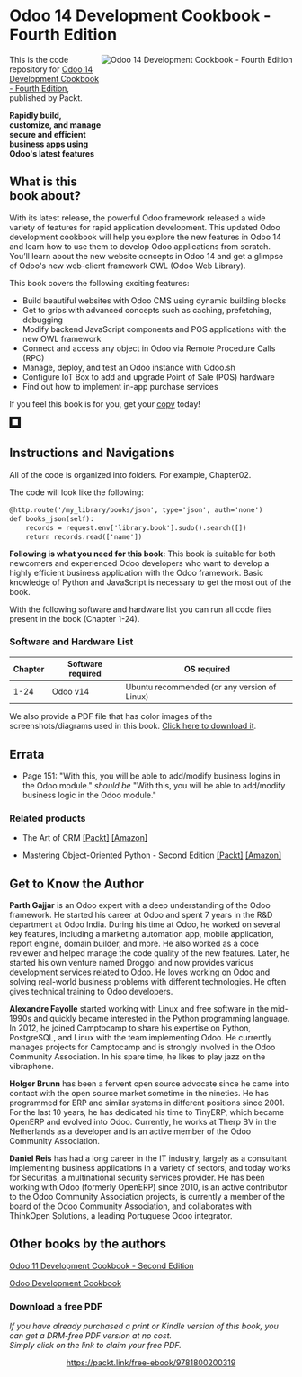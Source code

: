 # Odoo 14 Development Cookbook - Fourth Edition

<a href="https://www.packtpub.com/product/odoo-14-development-cookbook-fourth-edition/9781800200319?utm_source=github&utm_medium=repository&utm_campaign=9781800200319"><img src="https://static.packt-cdn.com/products/9781800200319/cover/smaller" alt="Odoo 14 Development Cookbook - Fourth Edition" height="256px" align="right"></a>

This is the code repository for [Odoo 14 Development Cookbook - Fourth Edition](https://www.packtpub.com/product/odoo-14-development-cookbook-fourth-edition/9781800200319?utm_source=github&utm_medium=repository&utm_campaign=9781800200319), published by Packt.

**Rapidly build, customize, and manage secure and efficient business apps using Odoo's latest features**

## What is this book about?
With its latest release, the powerful Odoo framework released a wide variety of features for rapid application development. This updated Odoo development cookbook will help you explore the new features in Odoo 14 and learn how to use them to develop Odoo applications from scratch. You’ll learn about the new website concepts in Odoo 14 and get a glimpse of Odoo's new web-client framework OWL (Odoo Web Library). 

This book covers the following exciting features:
* Build beautiful websites with Odoo CMS using dynamic building blocks
* Get to grips with advanced concepts such as caching, prefetching, debugging
* Modify backend JavaScript components and POS applications with the new OWL framework
* Connect and access any object in Odoo via Remote Procedure Calls (RPC)
* Manage, deploy, and test an Odoo instance with Odoo.sh
* Configure IoT Box to add and upgrade Point of Sale (POS) hardware
* Find out how to implement in-app purchase services

If you feel this book is for you, get your [copy](https://www.amazon.com/dp/1800200315) today!

<a href="https://www.packtpub.com/?utm_source=github&utm_medium=banner&utm_campaign=GitHubBanner"><img src="https://raw.githubusercontent.com/PacktPublishing/GitHub/master/GitHub.png" 
alt="https://www.packtpub.com/" border="5" /></a>

## Instructions and Navigations
All of the code is organized into folders. For example, Chapter02.

The code will look like the following:
```
@http.route('/my_library/books/json', type='json', auth='none')
def books_json(self):
    records = request.env['library.book'].sudo().search([])
    return records.read(['name'])
```

**Following is what you need for this book:**
This book is suitable for both newcomers and experienced Odoo developers who want to develop a highly efficient business application with the Odoo framework. Basic knowledge of Python and JavaScript is necessary to get the most out of the book.

With the following software and hardware list you can run all code files present in the book (Chapter 1-24).
### Software and Hardware List
| Chapter | Software required | OS required |
| -------- | ------------------------------------ | ----------------------------------- |
| 1-24  | Odoo v14 | Ubuntu recommended (or any version of Linux) |

We also provide a PDF file that has color images of the screenshots/diagrams used in this book. [Click here to download it](https://static.packt-cdn.com/downloads/9781800200319_ColorImages.pdf).

## Errata
* Page 151: "With this, you will be able to add/modify business logins in the Odoo module." _should be_ "With this, you will be able to add/modify business logic in the Odoo module."

### Related products
* The Art of CRM [[Packt]](https://www.packtpub.com/product/the-art-of-crm/9781789538922?utm_source=github&utm_medium=repository&utm_campaign=9781789538922) [[Amazon]](https://www.amazon.com/dp/1789538920)

* Mastering Object-Oriented Python - Second Edition [[Packt]](https://www.packtpub.com/product/mastering-object-oriented-python-second-edition/9781789531367?utm_source=github&utm_medium=repository&utm_campaign=9781789531367) [[Amazon]](https://www.amazon.com/dp/1789531365)

## Get to Know the Author
**Parth Gajjar**
is an Odoo expert with a deep understanding of the Odoo framework. He started his career at Odoo and spent 7 years in the R&D department at Odoo India. During his time at Odoo, he worked on several key features, including a marketing automation app, mobile application, report engine, domain builder, and more. He also worked as a code reviewer and helped manage the code quality of the new features. Later, he started his own venture named Droggol and now provides various development services related to Odoo. He loves working on Odoo and solving real-world business problems with different technologies. He often gives technical training to Odoo developers.

**Alexandre Fayolle**
started working with Linux and free software in the mid-1990s and quickly became interested in the Python programming language. In 2012, he joined Camptocamp to share his expertise on Python, PostgreSQL, and Linux with the team implementing Odoo. He currently manages projects for Camptocamp and is strongly involved in the Odoo Community Association. In his spare time, he likes to play jazz on the vibraphone.

**Holger Brunn**
has been a fervent open source advocate since he came into contact with the open source market sometime in the nineties.
He has programmed for ERP and similar systems in different positions since 2001. For the last 10 years, he has dedicated his time to TinyERP, which became OpenERP and evolved into Odoo. Currently, he works at Therp BV in the Netherlands as a developer and is an active member of the Odoo Community Association.

**Daniel Reis**
has had a long career in the IT industry, largely as a consultant implementing business applications in a variety of sectors, and today works for Securitas, a multinational security services provider.
He has been working with Odoo (formerly OpenERP) since 2010, is an active contributor to the Odoo Community Association projects, is currently a member of the board of the Odoo Community Association, and collaborates with ThinkOpen Solutions, a leading Portuguese Odoo integrator.

## Other books by the authors
[Odoo 11 Development Cookbook - Second Edition](https://www.packtpub.com/application-development/odoo-11-development-cookbook-second-edition?utm_source=github&utm_medium=repository&utm_campaign=9781788471817)

[Odoo Development Cookbook](https://www.packtpub.com/big-data-and-business-intelligence/odoo-development-cookbook?utm_source=github&utm_medium=repository&utm_campaign=9781785883644)
### Download a free PDF

 <i>If you have already purchased a print or Kindle version of this book, you can get a DRM-free PDF version at no cost.<br>Simply click on the link to claim your free PDF.</i>
<p align="center"> <a href="https://packt.link/free-ebook/9781800200319">https://packt.link/free-ebook/9781800200319 </a> </p>
